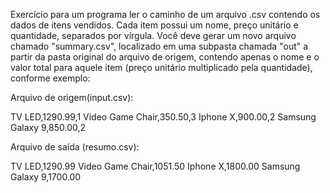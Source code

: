Exercício para um programa ler o caminho de um arquivo .csv
contendo os dados de itens vendidos. Cada item possui um
nome, preço unitário e quantidade, separados por vírgula. Você
deve gerar um novo arquivo chamado "summary.csv", localizado
em uma subpasta chamada "out" a partir da pasta original do
arquivo de origem, contendo apenas o nome e o valor total para
aquele item (preço unitário multiplicado pela quantidade),
conforme exemplo:

Arquivo de origem(input.csv):

TV LED,1290.99,1
Video Game Chair,350.50,3
Iphone X,900.00,2
Samsung Galaxy 9,850.00,2

Arquivo de saída (resumo.csv):

TV LED,1290.99
Video Game Chair,1051.50
Iphone X,1800.00
Samsung Galaxy 9,1700.00
